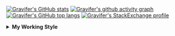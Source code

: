 <!--
**Gravifer/Gravifer** is a ✨ _special_ ✨ repository because its `README.md` (this file) appears on your GitHub profile.

Here are some ideas to get you started:

- 🔭 I’m currently working on ...
- 🌱 I’m currently learning ...
- 👯 I’m looking to collaborate on ...
- 🤔 I’m looking for help with ...
- 💬 Ask me about ...
- 📫 How to reach me: ...
- 😄 Pronouns: ...
- ⚡ Fun fact: ...
-->

<!-- ![Metrics](https://github.com/my-github-user/my-github-user/blob/main/github-metrics.svg) -->

<!-- [![Gravifer's GitHub Streak](https://github-readme-streak-stats.herokuapp.com/?user=Gravifer&theme=default&background=ffffff0a&border=00000000&stroke=80808080&currStreakNum=808080&sideNums=808080&sideLabels=808080&dates=808080)](https://github.com/DenverCoder1/github-readme-streak-stats) -->
<!-- [![Contribution Stats](https://github-contribution-stats.vercel.app/api/?username=Gravifer)](https://github.com/LordDashMe/github-contribution-stats/)  -->
[![Gravifer's GitHub stats](https://github-readme-stats.vercel.app/api?username=Gravifer&theme=default&bg_color=ffffff0a&text_color=808080&hide_border=true&show_icons=true&count_private=true)](https://github.com/anuraghazra/github-readme-stats)
[![Gravifer's github activity graph](https://activity-graph.herokuapp.com/graph?username=Gravifer&bg_color=ffffff0a&color=3080ed&line=5094f0&point=4d72f2&hide_border=true)](https://github.com/ashutosh00710/github-readme-activity-graph)
[![Gravifer's GitHub top langs](https://github-readme-stats.vercel.app/api/top-langs/?username=Gravifer&theme=default&bg_color=ffffff0a&text_color=808080&hide_border=true&show_icons=true&count_private=true&layout=compact)](https://github.com/anuraghazra/github-readme-stats)
[![Gravifer's StackExchange profile](https://stackexchange.com/users/flair/18316138.png?theme=clean)](https://mathematica.stackexchange.com/users/72025)
<!-- [![Visitors](https://visitor-badge.glitch.me/badge?page_id=Gravifer.Gravifer)](https://github.com/Gravifer/) -->
<!-- <div itemscope itemtype="https://schema.org/Person"><a itemprop="sameAs" content="https://orcid.org/0000-0003-0337-9274" href="https://orcid.org/0000-0003-0337-9274" target="orcid.widget" rel="me noopener noreferrer" style="vertical-align:top;"><img src="https://orcid.org/sites/default/files/images/orcid_16x16.png" style="width:1em;margin-right:.5em;" alt="ORCID iD icon">https://orcid.org/0000-0003-0337-9274</a></div> -->
<!-- [![Gravifer's ORCID id](https://img.shields.io/static/v1?label=ORCID&message=0000-0003-0337-9274&style=flat&logo=orcid7logoColor=white&color=a6ce39)](https://orcid.org/0000-0003-0337-9274) -->

<details>
  <summary>
    <strong>My Working Style</strong><!--<a href="https://wakatime.com/badge/github/Gravifer/Gravifer"><img src="https://wakatime.com/badge/github/Gravifer/Gravifer.svg" alt="time tracker"></a>-->
  </summary>

[![time tracker](https://wakatime.com/badge/github/Gravifer/Gravifer.svg)](https://wakatime.com/badge/github/Gravifer/Gravifer)
<!--START_SECTION:waka-->
![Profile Views](http://img.shields.io/badge/Profile%20Views-19-blue)

![Lines of code](https://img.shields.io/badge/From%20Hello%20World%20I%27ve%20Written-819961%20lines%20of%20code-blue)

**I'm an Early 🐤** 

```text
🌞 Morning    81 commits     ███░░░░░░░░░░░░░░░░░░░░░░   14.89% 
🌆 Daytime    260 commits    ████████████░░░░░░░░░░░░░   47.79% 
🌃 Evening    152 commits    ███████░░░░░░░░░░░░░░░░░░   27.94% 
🌙 Night      51 commits     ██░░░░░░░░░░░░░░░░░░░░░░░   9.38%

```


📊 **This Week I Spent My Time On** 

```text
💬 Programming Languages: 
Browsing                 20 hrs 56 mins      █████████████░░░░░░░░░░░░   53.94% 
Other                    11 hrs 49 mins      ███████░░░░░░░░░░░░░░░░░░   30.47% 
Julia                    4 hrs 56 mins       ███░░░░░░░░░░░░░░░░░░░░░░   12.73% 
MATLAB                   28 mins             ░░░░░░░░░░░░░░░░░░░░░░░░░   1.24% 
JSON                     24 mins             ░░░░░░░░░░░░░░░░░░░░░░░░░   1.07%

🔥 Editors: 
Browser                  29 hrs 9 mins       ██████████████████░░░░░░░   75.1% 
VS Code                  5 hrs 51 mins       ███░░░░░░░░░░░░░░░░░░░░░░   15.11% 
Powerpoint               3 hrs 32 mins       ██░░░░░░░░░░░░░░░░░░░░░░░   9.13% 
Word                     15 mins             ░░░░░░░░░░░░░░░░░░░░░░░░░   0.66%

🐱‍💻 Projects: 
literature-reading       21 hrs 25 mins      █████████████░░░░░░░░░░░░   55.22% 
CFD2021-G4-Projects      4 hrs 52 mins       ███░░░░░░░░░░░░░░░░░░░░░░   12.56% 
learning-mma             3 hrs 33 mins       ██░░░░░░░░░░░░░░░░░░░░░░░   9.19% 
CFD-final-2              3 hrs 24 mins       ██░░░░░░░░░░░░░░░░░░░░░░░   8.79% 
Unknown Project          2 hrs 45 mins       █░░░░░░░░░░░░░░░░░░░░░░░░   7.12%

💻 Operating System: 
Windows                  38 hrs 48 mins      █████████████████████████   100.0%

```

**I Mostly Code in Mathematica** 

```text
Mathematica              8 repos             ████████████░░░░░░░░░░░░░   50.0% 
TeX                      2 repos             ███░░░░░░░░░░░░░░░░░░░░░░   12.5% 
MATLAB                   2 repos             ███░░░░░░░░░░░░░░░░░░░░░░   12.5% 
Assembly                 1 repo              █░░░░░░░░░░░░░░░░░░░░░░░░   6.25% 
Python                   1 repo              █░░░░░░░░░░░░░░░░░░░░░░░░   6.25%

```



 Last Updated on 01/07/2021
<!--END_SECTION:waka-->
</details>
